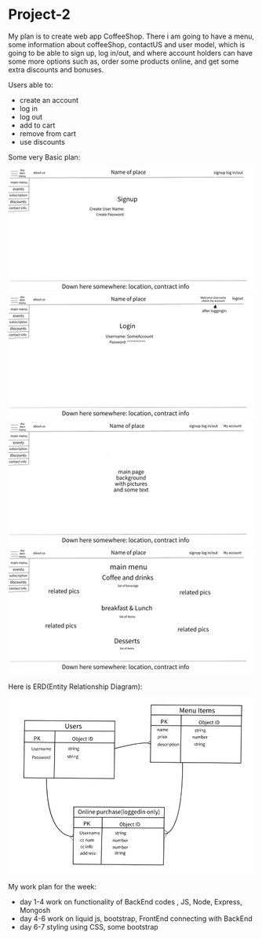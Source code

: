 # Project-2

   My plan is to create web app CoffeeShop. There i am going to have a menu, some information about
 coffeeShop, contactUS and user model, which is going to be able to sign up, log in/out, and where account holders can have some more options such as, order some products online, and get some extra discounts and bonuses.


Users able to: 
- create an account 
- log in
- log out
- add to cart
- remove from cart
- use discounts

Some very Basic plan:


![](imgs/signup%20page%20project2.jpeg)
![](imgs/login%20page%20project2.jpeg)
![](imgs/Main%20Page%20project2.jpeg)
![](imgs/menu%20page%20project%202.jpeg)


Here is ERD(Entity Relationship Diagram):


![](imgs/ERD.jpeg)


My work plan for the week:
- day 1-4 work on functionality of BackEnd codes , JS, Node, Express, Mongosh
- day 4-6 work on liquid js, bootstrap, FrontEnd connecting with BackEnd
- day 6-7 styling using CSS, some bootstrap